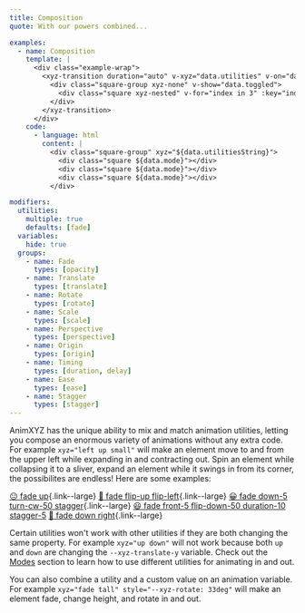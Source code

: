 ```yaml
---
title: Composition
quote: With our powers combined...

examples:
  - name: Composition
    template: |
      <div class="example-wrap">
        <xyz-transition duration="auto" v-xyz="data.utilities" v-on="data.listeners">
          <div class="square-group xyz-none" v-show="data.toggled">
            <div class="square xyz-nested" v-for="index in 3" :key="index"></div>
          </div>
        </xyz-transition>
      </div>
    code:
      - language: html
        content: |
          <div class="square-group" xyz="${data.utilitiesString}">
            <div class="square ${data.mode}"></div>
            <div class="square ${data.mode}"></div>
            <div class="square ${data.mode}"></div>
          </div>

modifiers:
  utilities:
    multiple: true
    defaults: [fade]
  variables:
    hide: true
  groups:
    - name: Fade
      types: [opacity]
    - name: Translate
      types: [translate]
    - name: Rotate
      types: [rotate]
    - name: Scale
      types: [scale]
    - name: Perspective
      types: [perspective]
    - name: Origin
      types: [origin]
    - name: Timing
      types: [duration, delay]
    - name: Ease
      types: [ease]
    - name: Stagger
      types: [stagger]
---
```


AnimXYZ has the unique ability to mix and match animation utilities, letting you compose an enormous variety of animations without any extra code. For example `xyz="left up small"` will make an element move to and from the upper left while expanding in and contracting out. Spin an element while collapsing it to a sliver, expand an element while it swings in from its corner, the possibilites are endless! Here are some examples:

[😐 fade up](?tab=examples&utilities=fade,up#composition){.link--large}
[🙂 fade flip-up flip-left](?tab=examples&utilities=fade,flip-up,flip-left#composition){.link--large}
[😀 fade down-5 turn-cw-50 stagger](?tab=examples&utilities=fade,down-5,turn-cw-50,stagger#composition){.link--large}
[😃 fade front-5 flip-down-50 duration-10 stagger-5](?tab=examples&utilities=fade,front-5,flip-down-50,duration-10,stagger-5#composition)
[🤪 fade down right](?tab=examples&utilities=fade,down,right#composition){.link--large}

Certain utilities won't work with other utilities if they are both changing the same property. For example `xyz="up down"` will not work because both `up` and `down` are changing the `--xyz-translate-y` variable. Check out the [Modes](#modes) section to learn how to use different utilities for animating in and out.

You can also combine a utility and a custom value on an animation variable. For example `xyz="fade tall" style="--xyz-rotate: 33deg"` will make an element fade, change height, and rotate in and out.
